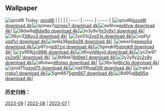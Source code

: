 ## Wallpaper
![qzod8l](https://w.wallhaven.cc/full/qz/wallhaven-qzod8l.png) Today: [qzod8l](https://th.wallhaven.cc/small/qz/qzod8l.jpg)
|      |      |      |
| :----: | :----: | :----: |
|![qzod8l](https://th.wallhaven.cc/small/qz/qzod8l.jpg)[qzod8l download 4k](https://wallhaven.cc/w/qzod8l)|![qzmex7](https://th.wallhaven.cc/small/qz/qzmex7.jpg)[qzmex7 download 4k](https://wallhaven.cc/w/qzmex7)|![ex6lvw](https://th.wallhaven.cc/small/ex/ex6lvw.jpg)[ex6lvw download 4k](https://wallhaven.cc/w/ex6lvw)|
|![l8dw8q](https://th.wallhaven.cc/small/l8/l8dw8q.jpg)[l8dw8q download 4k](https://wallhaven.cc/w/l8dw8q)|![m3y9x1](https://th.wallhaven.cc/small/m3/m3y9x1.jpg)[m3y9x1 download 4k](https://wallhaven.cc/w/m3y9x1)|![3l6yv3](https://th.wallhaven.cc/small/3l/3l6yv3.jpg)[3l6yv3 download 4k](https://wallhaven.cc/w/3l6yv3)|
|![2yo51x](https://th.wallhaven.cc/small/2y/2yo51x.jpg)[2yo51x download 4k](https://wallhaven.cc/w/2yo51x)|![vqd1yl](https://th.wallhaven.cc/small/vq/vqd1yl.jpg)[vqd1yl download 4k](https://wallhaven.cc/w/vqd1yl)|![ex6q38](https://th.wallhaven.cc/small/ex/ex6q38.jpg)[ex6q38 download 4k](https://wallhaven.cc/w/ex6q38)|
|![wexo5q](https://th.wallhaven.cc/small/we/wexo5q.jpg)[wexo5q download 4k](https://wallhaven.cc/w/wexo5q)|![p97zvj](https://th.wallhaven.cc/small/p9/p97zvj.jpg)[p97zvj download 4k](https://wallhaven.cc/w/p97zvj)|![5gmqk9](https://th.wallhaven.cc/small/5g/5gmqk9.jpg)[5gmqk9 download 4k](https://wallhaven.cc/w/5gmqk9)|
|![zy988j](https://th.wallhaven.cc/small/zy/zy988j.jpg)[zy988j download 4k](https://wallhaven.cc/w/zy988j)|![d6oyjl](https://th.wallhaven.cc/small/d6/d6oyjl.jpg)[d6oyjl download 4k](https://wallhaven.cc/w/d6oyjl)|![yx2w97](https://th.wallhaven.cc/small/yx/yx2w97.jpg)[yx2w97 download 4k](https://wallhaven.cc/w/yx2w97)|
|![9d9ek1](https://th.wallhaven.cc/small/9d/9d9ek1.jpg)[9d9ek1 download 4k](https://wallhaven.cc/w/9d9ek1)|![2y2y9y](https://th.wallhaven.cc/small/2y/2y2y9y.jpg)[2y2y9y download 4k](https://wallhaven.cc/w/2y2y9y)|![d6olwo](https://th.wallhaven.cc/small/d6/d6olwo.jpg)[d6olwo download 4k](https://wallhaven.cc/w/d6olwo)|
|![l8jv3p](https://th.wallhaven.cc/small/l8/l8jv3p.jpg)[l8jv3p download 4k](https://wallhaven.cc/w/l8jv3p)|![qzod75](https://th.wallhaven.cc/small/qz/qzod75.jpg)[qzod75 download 4k](https://wallhaven.cc/w/qzod75)|![vqd39l](https://th.wallhaven.cc/small/vq/vqd39l.jpg)[vqd39l download 4k](https://wallhaven.cc/w/vqd39l)|
|![rrpkx1](https://th.wallhaven.cc/small/rr/rrpkx1.jpg)[rrpkx1 download 4k](https://wallhaven.cc/w/rrpkx1)|![5gm667](https://th.wallhaven.cc/small/5g/5gm667.jpg)[5gm667 download 4k](https://wallhaven.cc/w/5gm667)|![l8d95q](https://th.wallhaven.cc/small/l8/l8d95q.jpg)[l8d95q download 4k](https://wallhaven.cc/w/l8d95q)|

### 历史归档：
[2023-09](https://github.com/april-projects/april-wallpaper/tree/main/picture/2023-09/) | [2023-08](https://github.com/april-projects/april-wallpaper/tree/main/picture/2023-08/) | [2023-07](https://github.com/april-projects/april-wallpaper/tree/main/picture/2023-07/) | 
